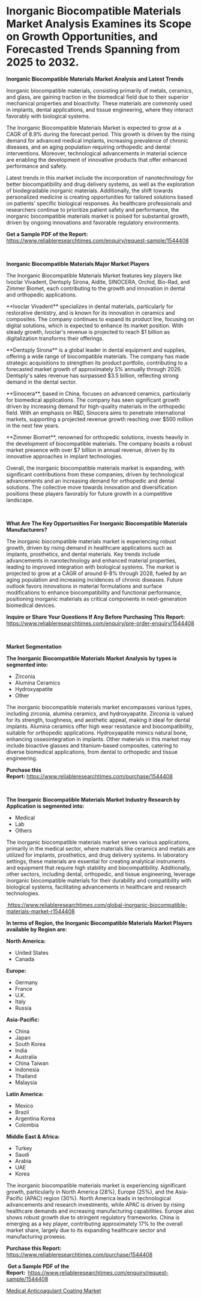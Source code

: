 <p><h1>Inorganic Biocompatible Materials Market Analysis Examines its Scope on Growth Opportunities, and Forecasted Trends Spanning from 2025 to 2032.</h1></p><p><strong>Inorganic Biocompatible Materials Market Analysis and Latest Trends</strong></p>
<p><p>Inorganic biocompatible materials, consisting primarily of metals, ceramics, and glass, are gaining traction in the biomedical field due to their superior mechanical properties and bioactivity. These materials are commonly used in implants, dental applications, and tissue engineering, where they interact favorably with biological systems.</p><p>The Inorganic Biocompatible Materials Market is expected to grow at a CAGR of 8.9% during the forecast period. This growth is driven by the rising demand for advanced medical implants, increasing prevalence of chronic diseases, and an aging population requiring orthopedic and dental interventions. Moreover, technological advancements in material science are enabling the development of innovative products that offer enhanced performance and safety.</p><p>Latest trends in this market include the incorporation of nanotechnology for better biocompatibility and drug delivery systems, as well as the exploration of biodegradable inorganic materials. Additionally, the shift towards personalized medicine is creating opportunities for tailored solutions based on patients' specific biological responses. As healthcare professionals and researchers continue to prioritize patient safety and performance, the inorganic biocompatible materials market is poised for substantial growth, driven by ongoing innovations and favorable regulatory environments.</p></p>
<p><strong>Get a Sample PDF of the Report:&nbsp;</strong> <a href="https://www.reliableresearchtimes.com/enquiry/request-sample/1544408?utm_campaign=2229&utm_medium=2&utm_source=Github&utm_content=ia&utm_term=01022025&utm_id=inorganic-biocompatible-materials">https://www.reliableresearchtimes.com/enquiry/request-sample/1544408</a></p>
<p>&nbsp;</p>
<p><strong>Inorganic Biocompatible Materials Major Market Players</strong></p>
<p><p>The Inorganic Biocompatible Materials Market features key players like Ivoclar Vivadent, Dentsply Sirona, Aidite, SINOCERA, Orchid, Bio-Rad, and Zimmer Biomet, each contributing to the growth and innovation in dental and orthopedic applications.</p><p>**Ivoclar Vivadent** specializes in dental materials, particularly for restorative dentistry, and is known for its innovation in ceramics and composites. The company continues to expand its product line, focusing on digital solutions, which is expected to enhance its market position. With steady growth, Ivoclar's revenue is projected to reach $1 billion as digitalization transforms their offerings.</p><p>**Dentsply Sirona** is a global leader in dental equipment and supplies, offering a wide range of biocompatible materials. The company has made strategic acquisitions to strengthen its product portfolio, contributing to a forecasted market growth of approximately 5% annually through 2026. Dentsply's sales revenue has surpassed $3.5 billion, reflecting strong demand in the dental sector.</p><p>**Sinocera**, based in China, focuses on advanced ceramics, particularly for biomedical applications. The company has seen significant growth driven by increasing demand for high-quality materials in the orthopedic field. With an emphasis on R&D, Sinocera aims to penetrate international markets, supporting a projected revenue growth reaching over $500 million in the next few years.</p><p>**Zimmer Biomet**, renowned for orthopedic solutions, invests heavily in the development of biocompatible materials. The company boasts a robust market presence with over $7 billion in annual revenue, driven by its innovative approaches in implant technologies.</p><p>Overall, the inorganic biocompatible materials market is expanding, with significant contributions from these companies, driven by technological advancements and an increasing demand for orthopedic and dental solutions. The collective move towards innovation and diversification positions these players favorably for future growth in a competitive landscape.</p></p>
<p>&nbsp;</p>
<p><strong>What Are The Key Opportunities For Inorganic Biocompatible Materials Manufacturers?</strong></p>
<p><p>The inorganic biocompatible materials market is experiencing robust growth, driven by rising demand in healthcare applications such as implants, prosthetics, and dental materials. Key trends include advancements in nanotechnology and enhanced material properties, leading to improved integration with biological systems. The market is projected to grow at a CAGR of around 6-8% through 2028, fueled by an aging population and increasing incidences of chronic diseases. Future outlook favors innovations in material formulations and surface modifications to enhance biocompatibility and functional performance, positioning inorganic materials as critical components in next-generation biomedical devices.</p></p>
<p><strong>Inquire or Share Your Questions If Any Before Purchasing This Report:</strong> <a href="https://www.reliableresearchtimes.com/enquiry/pre-order-enquiry/1544408?utm_campaign=2229&utm_medium=2&utm_source=Github&utm_content=ia&utm_term=01022025&utm_id=inorganic-biocompatible-materials">https://www.reliableresearchtimes.com/enquiry/pre-order-enquiry/1544408</a></p>
<p>&nbsp;</p>
<p><strong>Market Segmentation</strong></p>
<p><strong>The Inorganic Biocompatible Materials Market Analysis by types is segmented into:</strong></p>
<p><ul><li>Zirconia</li><li>Alumina Ceramics</li><li>Hydroxyapatite</li><li>Other</li></ul></p>
<p><p>The inorganic biocompatible materials market encompasses various types, including zirconia, alumina ceramics, and hydroxyapatite. Zirconia is valued for its strength, toughness, and aesthetic appeal, making it ideal for dental implants. Alumina ceramics offer high wear resistance and biocompatibility, suitable for orthopedic applications. Hydroxyapatite mimics natural bone, enhancing osseointegration in implants. Other materials in this market may include bioactive glasses and titanium-based composites, catering to diverse biomedical applications, from dental to orthopedic and tissue engineering.</p></p>
<p><strong>Purchase this Report:&nbsp;</strong><a href="https://www.reliableresearchtimes.com/purchase/1544408?utm_campaign=2229&utm_medium=2&utm_source=Github&utm_content=ia&utm_term=01022025&utm_id=inorganic-biocompatible-materials">https://www.reliableresearchtimes.com/purchase/1544408</a></p>
<p>&nbsp;</p>
<p><strong>The Inorganic Biocompatible Materials Market Industry Research by Application is segmented into:</strong></p>
<p><ul><li>Medical</li><li>Lab</li><li>Others</li></ul></p>
<p><p>The inorganic biocompatible materials market serves various applications, primarily in the medical sector, where materials like ceramics and metals are utilized for implants, prosthetics, and drug delivery systems. In laboratory settings, these materials are essential for creating analytical instruments and equipment that require high stability and biocompatibility. Additionally, other sectors, including dental, orthopedic, and tissue engineering, leverage inorganic biocompatible materials for their durability and compatibility with biological systems, facilitating advancements in healthcare and research technologies.</p></p>
<p><a href="https://www.reliableresearchtimes.com/global-inorganic-biocompatible-materials-market-r1544408?utm_campaign=2229&utm_medium=2&utm_source=Github&utm_content=ia&utm_term=01022025&utm_id=inorganic-biocompatible-materials">&nbsp;https://www.reliableresearchtimes.com/global-inorganic-biocompatible-materials-market-r1544408</a></p>
<p><strong>In terms of Region, the Inorganic Biocompatible Materials Market Players available by Region are:</strong></p>
<p>
    <p> <strong> North America: </strong>
        <ul>
            <li>United States</li>
            <li>Canada</li>
        </ul>
        </p> 
    <p> <strong> Europe: </strong>
        <ul>
            <li>Germany</li>
            <li>France</li>
            <li>U.K.</li>
            <li>Italy</li>
            <li>Russia</li>
        </ul>
        </p> 
    <p> <strong> Asia-Pacific: </strong>
        <ul>
            <li>China</li>
            <li>Japan</li>
            <li>South Korea</li>
            <li>India</li>
            <li>Australia</li>
            <li>China Taiwan</li>
            <li>Indonesia</li>
            <li>Thailand</li>
            <li>Malaysia</li>
        </ul>
        </p> 
    <p> <strong> Latin America: </strong>
        <ul>
            <li>Mexico</li>
            <li>Brazil</li>
            <li>Argentina Korea</li>
            <li>Colombia</li>
        </ul>
        </p> 
    <p> <strong> Middle East & Africa: </strong>
        <ul>
            <li>Turkey</li>
            <li>Saudi</li>
            <li>Arabia</li>
            <li>UAE</li>
            <li>Korea</li>
        </ul>
    </p>
    </p>
<p><p>The inorganic biocompatible materials market is experiencing significant growth, particularly in North America (28%), Europe (25%), and the Asia-Pacific (APAC) region (30%). North America leads in technological advancements and research investments, while APAC is driven by rising healthcare demands and increasing manufacturing capabilities. Europe also shows robust growth due to stringent regulatory frameworks. China is emerging as a key player, contributing approximately 17% to the overall market share, largely due to its expanding healthcare sector and manufacturing prowess.</p></p>
<p><strong>Purchase this Report: </strong><a href="https://www.reliableresearchtimes.com/purchase/1544408?utm_campaign=2229&utm_medium=2&utm_source=Github&utm_content=ia&utm_term=01022025&utm_id=inorganic-biocompatible-materials">https://www.reliableresearchtimes.com/purchase/1544408</a></p>
<p>&nbsp;<strong>Get a Sample PDF of the Report:&nbsp;&nbsp;</strong><a href="https://www.reliableresearchtimes.com/enquiry/request-sample/1544408?utm_campaign=2229&utm_medium=2&utm_source=Github&utm_content=ia&utm_term=01022025&utm_id=inorganic-biocompatible-materials">https://www.reliableresearchtimes.com/enquiry/request-sample/1544408</a></p>
<p><strong></strong></p>
<p><p><a href="https://github.com/DianaWilson796/Market-Research-Report-List-1/blob/main/medical-anticoagulant-coating-market.md?utm_campaign=2229&utm_medium=2&utm_source=Github&utm_content=ia&utm_term=01022025&utm_id=inorganic-biocompatible-materials">Medical Anticoagulant Coating Market</a></p></p>
